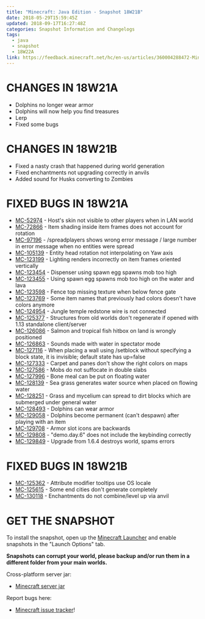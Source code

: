 ```yaml
---
title: "Minecraft: Java Edition - Snapshot 18W21B"
date: 2018-05-29T15:59:45Z
updated: 2018-09-17T16:27:48Z
categories: Snapshot Information and Changelogs
tags:
  - java
  - snapshot
  - 18W22A
link: https://feedback.minecraft.net/hc/en-us/articles/360004288472-Minecraft-Java-Edition-Snapshot-18W21B
---
```


# CHANGES IN 18W21A

-   Dolphins no longer wear armor
-   Dolphins will now help you find treasures
-   Lerp
-   Fixed some bugs

# CHANGES IN 18W21B

-   Fixed a nasty crash that happened during world generation
-   Fixed enchantments not upgrading correctly in anvils
-   Added sound for Husks converting to Zombies

# FIXED BUGS IN 18W21A

-   [MC-52974](https://bugs.mojang.com/browse/MC-52974) - Host\'s skin not visible to other players when in LAN world
-   [MC-72866](https://bugs.mojang.com/browse/MC-72866) - Item shading inside item frames does not account for rotation
-   [MC-97196](https://bugs.mojang.com/browse/MC-97196) - /spreadplayers shows wrong error message / large number in error message when no entities were spread
-   [MC-105139](https://bugs.mojang.com/browse/MC-105139) - Entity head rotation not interpolating on Yaw axis
-   [MC-123199](https://bugs.mojang.com/browse/MC-123199) - Lighting renders incorrectly on item frames oriented vertically
-   [MC-123454](https://bugs.mojang.com/browse/MC-123454) - Dispenser using spawn egg spawns mob too high
-   [MC-123455](https://bugs.mojang.com/browse/MC-123455) - Using spawn egg spawns mob too high on the water and lava
-   [MC-123598](https://bugs.mojang.com/browse/MC-123598) - Fence top missing texture when below fence gate
-   [MC-123769](https://bugs.mojang.com/browse/MC-123769) - Some item names that previously had colors doesn\'t have colors anymore
-   [MC-124954](https://bugs.mojang.com/browse/MC-124954) - Jungle temple redstone wire is not connected
-   [MC-125377](https://bugs.mojang.com/browse/MC-125377) - Structures from old worlds don\'t regenerate if opened with 1.13 standalone client/server
-   [MC-126086](https://bugs.mojang.com/browse/MC-126086) - Salmon and tropical fish hitbox on land is wrongly positioned
-   [MC-126863](https://bugs.mojang.com/browse/MC-126863) - Sounds made with water in spectator mode
-   [MC-127116](https://bugs.mojang.com/browse/MC-127116) - When placing a wall using /setblock without specifying a block state, it is invisible; default state has up=false
-   [MC-127333](https://bugs.mojang.com/browse/MC-127333) - Carpet and panes don\'t show the right colors on maps
-   [MC-127586](https://bugs.mojang.com/browse/MC-127586) - Mobs do not suffocate in double slabs
-   [MC-127996](https://bugs.mojang.com/browse/MC-127996) - Bone meal can be put on floating water
-   [MC-128139](https://bugs.mojang.com/browse/MC-128139) - Sea grass generates water source when placed on flowing water
-   [MC-128251](https://bugs.mojang.com/browse/MC-128251) - Grass and mycelium can spread to dirt blocks which are submerged under general water
-   [MC-128493](https://bugs.mojang.com/browse/MC-128493) - Dolphins can wear armor
-   [MC-129058](https://bugs.mojang.com/browse/MC-129058) - Dolphins become permanent (can\'t despawn) after playing with an item
-   [MC-129708](https://bugs.mojang.com/browse/MC-129708) - Armor slot icons are backwards
-   [MC-129808](https://bugs.mojang.com/browse/MC-129808) - \"demo.day.6\" does not include the keybinding correctly
-   [MC-129849](https://bugs.mojang.com/browse/MC-129849) - Upgrade from 1.6.4 destroys world, spams errors

# FIXED BUGS IN 18W21B

-   [MC-125362](https://bugs.mojang.com/browse/MC-125362) - Attribute modifier tooltips use OS locale
-   [MC-125615](https://bugs.mojang.com/browse/MC-125615) - Some end cities don\'t generate completely
-   [MC-130118](https://bugs.mojang.com/browse/MC-130118) - Enchantments do not combine/level up via anvil

# GET THE SNAPSHOT

To install the snapshot, open up the [Minecraft Launcher](https://minecraft.net/download) and enable snapshots in the \"Launch Options\" tab.

**Snapshots can corrupt your world, please backup and/or run them in a different folder from your main worlds.**

Cross-platform server jar:

-   [Minecraft server jar](https://launcher.mojang.com/mc/game/18w21b/server/df8cc7cfa4c2d24f31f5997a102f1d6411f038d0/server.jar)

Report bugs here:

-   [Minecraft issue tracker](https://bugs.mojang.com/browse/MC)!
